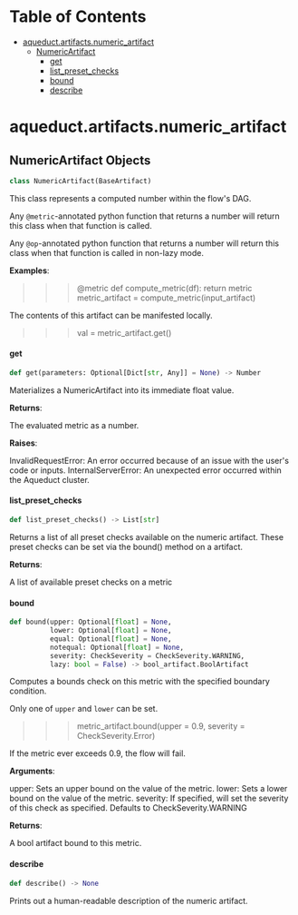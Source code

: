 # Table of Contents

* [aqueduct.artifacts.numeric\_artifact](#aqueduct.artifacts.numeric_artifact)
  * [NumericArtifact](#aqueduct.artifacts.numeric_artifact.NumericArtifact)
    * [get](#aqueduct.artifacts.numeric_artifact.NumericArtifact.get)
    * [list\_preset\_checks](#aqueduct.artifacts.numeric_artifact.NumericArtifact.list_preset_checks)
    * [bound](#aqueduct.artifacts.numeric_artifact.NumericArtifact.bound)
    * [describe](#aqueduct.artifacts.numeric_artifact.NumericArtifact.describe)

<a id="aqueduct.artifacts.numeric_artifact"></a>

# aqueduct.artifacts.numeric\_artifact

<a id="aqueduct.artifacts.numeric_artifact.NumericArtifact"></a>

## NumericArtifact Objects

```python
class NumericArtifact(BaseArtifact)
```

This class represents a computed number within the flow's DAG.

Any `@metric`-annotated python function that returns a number
will return this class when that function is called.

Any `@op`-annotated python function that returns a number
will return this class when that function is called in non-lazy mode.

**Examples**:

  >>> @metric
  >>> def compute_metric(df):
  >>>     return metric
  >>> metric_artifact = compute_metric(input_artifact)
  
  The contents of this artifact can be manifested locally.
  
  >>> val = metric_artifact.get()

<a id="aqueduct.artifacts.numeric_artifact.NumericArtifact.get"></a>

#### get

```python
def get(parameters: Optional[Dict[str, Any]] = None) -> Number
```

Materializes a NumericArtifact into its immediate float value.

**Returns**:

  The evaluated metric as a number.
  

**Raises**:

  InvalidRequestError:
  An error occurred because of an issue with the user's code or inputs.
  InternalServerError:
  An unexpected error occurred within the Aqueduct cluster.

<a id="aqueduct.artifacts.numeric_artifact.NumericArtifact.list_preset_checks"></a>

#### list\_preset\_checks

```python
def list_preset_checks() -> List[str]
```

Returns a list of all preset checks available on the numeric artifact.
These preset checks can be set via the bound() method on a artifact.

**Returns**:

  A list of available preset checks on a metric

<a id="aqueduct.artifacts.numeric_artifact.NumericArtifact.bound"></a>

#### bound

```python
def bound(upper: Optional[float] = None,
          lower: Optional[float] = None,
          equal: Optional[float] = None,
          notequal: Optional[float] = None,
          severity: CheckSeverity = CheckSeverity.WARNING,
          lazy: bool = False) -> bool_artifact.BoolArtifact
```

Computes a bounds check on this metric with the specified boundary condition.

Only one of `upper` and `lower` can be set.

>>> metric_artifact.bound(upper = 0.9, severity = CheckSeverity.Error)

If the metric ever exceeds 0.9, the flow will fail.

**Arguments**:

  upper:
  Sets an upper bound on the value of the metric.
  lower:
  Sets a lower bound on the value of the metric.
  severity:
  If specified, will set the severity of this check as specified. Defaults to CheckSeverity.WARNING
  

**Returns**:

  A bool artifact bound to this metric.

<a id="aqueduct.artifacts.numeric_artifact.NumericArtifact.describe"></a>

#### describe

```python
def describe() -> None
```

Prints out a human-readable description of the numeric artifact.

